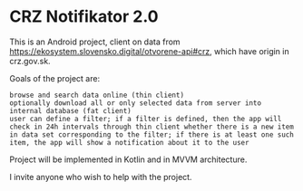 # CRZ Notifikator 2.0

This is an Android project, client on data from https://ekosystem.slovensko.digital/otvorene-api#crz, which have origin in crz.gov.sk.

Goals of the project are:

    browse and search data online (thin client)
    optionally download all or only selected data from server into internal database (fat client)
    user can define a filter; if a filter is defined, then the app will check in 24h intervals through thin client whether there is a new item in data set corresponding to the filter; if there is at least one such item, the app will show a notification about it to the user

Project will be implemented in Kotlin and in MVVM architecture.

I invite anyone who wish to help with the project.

